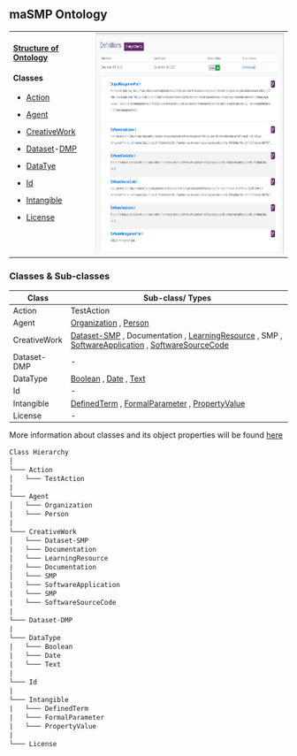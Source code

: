 ## maSMP Ontology
<table><tr><td valign="top"> <h4><u>Structure of Ontology</h4></u>
<h4>Classes</h4>
<ul><li><a href="https://schema.org/Action">Action</a></li></ul>
<ul><li><a href="https://sparontologies.github.io/foaf/current/foaf.html#d4e585">Agent</a></li></ul>
<ul><li><a href="https://schema.org/CreativeWork">CreativeWork</a></li></ul>
<ul><li><a href="https://semantics.id/ns/dcso/index-en.html#http://www.w3.org/ns/dcat#Dataset">Dataset</a>-<a href="https://semantics.id/ns/dcso/index-en.html#DMP">DMP</a></li></ul>
<ul><li><a href="https://schema.org/DataType">DataTye</a></li></ul>
<ul><li><a href="https://semantics.id/ns/dcso/index-en.html#Id">Id</a></li></ul>
<ul><li><a href="https://schema.org/Intangible">Intangible</a></li></ul>
<ul><li><a href="https://semantics.id/ns/dcso/index-en.html#License">License</a></li> </ul>
</td>

</td><td valign="center">
<img src="masmp_schema.png" style="height: 400px; width:500;"/>

</td>
</table>

### Classes & Sub-classes

| Class      | Sub-class/ Types  | 
| ----------- | -----------
| Action      | TestAction  |     
| Agent   | [Organization](https://schema.org/Organization) , [Person](https://schema.org/Person) | 
| CreativeWork| [Dataset-SMP](https://schema.org/Dataset) , Documentation , [LearningResource](https://schema.org/LearningResource) , SMP , [SoftwareApplication](https://schema.org/SoftwareApplication) , [SoftwareSourceCode](https://schema.org/SoftwareSourceCode)|
| Dataset-DMP   | - |
| DataType   | [Boolean](https://schema.org/Boolean) , [Date](https://schema.org/Date) , [Text](https://schema.org/Text)  |
| Id   | - |
| Intangible   | [DefinedTerm](https://schema.org/DefinedTerm) , [FormalParameter](https://bioschemas.org/types/FormalParameter/1.0-RELEASE) , [PropertyValue](https://schema.org/PropertyValue) |
| License   |  - |


More information about classes and its object properties will be found [here](classes.md)


```
Class Hierarchy
│   
└─── Action 
│   └─── TestAction
| 
└─── Agent  
│   └─── Organization
|   └─── Person
|
└─── CreativeWork 
│   └─── Dataset-SMP
|   └─── Documentation
│   └─── LearningResource
|   └─── Documentation
│   └─── SMP
|   └─── SoftwareApplication
|   └─── SMP
|   └─── SoftwareSourceCode
|
└─── Dataset-DMP
|
└─── DataType
|   └─── Boolean
|   └─── Date
|   └─── Text
|
└─── Id
|
└─── Intangible
|   └─── DefinedTerm
|   └─── FormalParameter
|   └─── PropertyValue
|
└─── License

``` 















